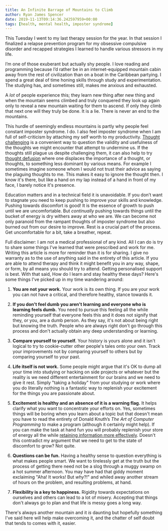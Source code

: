```yaml
---
title: An Infinite Barrage of Mountains to Climb
author: Ryan James Spencer
date: 2019-11-13T09:14:36.242597959+00:00
tags: [health, mental health, imposter syndrome]
---
```


This Tuesday I went to my last therapy session for the year. In that session I
finalized a relapse prevention program for my obsessive compulsive disorder and
recapped strategies I learned to handle various stressors in my life.

I’m one of those exuberant but actually shy people. I love reading and
programming because I’d rather be in an internet-equipped mountain cabin away
from the rest of civilization than on a boat in the Caribbean partying. I spend
a great deal of time honing skills through study and experimentation. The
studying has, and sometimes still, makes me anxious and exhausted.

A *lot* of people experience this; they learn new thing after new thing and when
the mountain seems climbed and truly conquered they look up again only to reveal
a new mountain waiting for them to ascend. If only they climb that next one will
they truly be done. It is a lie. There is never an end to the mountains.

This hurdle of seemingly endless mountains is partly why people feel constant
imposter syndrome. I do. I also feel imposter syndrome when I am full of
self-criticism by attaching my self worth to my productivity. [Thought
challenging](https://www.google.com/search?q=thought+challenging) is a
convenient way to question the validity and usefulness of the thoughts we might
encounter that attempt to undermine us. If the thoughts still plague us despite
challenging them, it can also help to try [thought
defusion](https://www.google.com/search?q=thought+defusion) where one displaces
the importance of a thought, or thoughts, to something less dominant by various
means. For example I sometimes imagine someone whom I would not trust their
advice as saying the plaguing thoughts to me. This makes it easy to ignore the
thought then. I know it's there, but like a hand on my lap instead of a hand in
front of my face, I barely notice it's presence.

Education matters and in a technical field it is unavoidable. If you don’t want
to stagnate you need to keep pushing to improve your skills and knowledge.
Pushing towards discomfort is good! It is the essence of growth to push until we
are uncomfortable. But _continually_ pushing towards things until the bucket of
energy is dry withers away at who we are. We can become not only paranoid from
the rampant thoughts of imposter syndrome but also burned out from our desire to
improve. Rest is a crucial part of the process. Get uncomfortable for a bit,
take a breather, repeat.

Full disclaimer: I am not a medical professional of any kind. All I can do is
try to share some things I've learned that were prescribed and work for me.
Writing this article is more for reminder than it is for sharing. I give no
warranty as to the use of anything said in the entirety of this article. If you
are able to attend therapy and think it might benefit you in any way, shape, or
form, by all means you should try to attend. Getting personalised support is
best. With that said, How do I learn and stay healthy these days? Here's some
things I've picked up in my time wandering around:

1. **You are not your work.** Your work is its own thing. If you are your work you
   can not have a critical, and therefore healthy, stance towards it.

2. **If you don't feel dumb you aren't learning and everyone who is learning
   feels dumb.** You need to pursue this feeling all the while reminding
   yourself that everyone feels this and it does not signify that they, or you,
   are a dumb person. As they say, it's not about being right but knowing the
   truth. People who are always right don't go through this process and don't
   actually obtain any deep understanding or learning.

3. **Compare yourself to yourself.** Your history is yours alone and it isn't
   logical to try to cookie-cutter other people's tales onto your own. Track
   your improvements not by comparing yourself to others but by comparing
   yourself to your past.

4. **Life itself is not work.** Some people might argue that it's OK to dump all
   your time into studying or hacking on side projects or whatever but the
   reality is we need different entertainment for our brains and we need to give
   it rest. Simply "taking a holiday" from your studying or work where you do
   literally nothing is a fantastic way to replenish your excitement for the
   things you are passionate about.

5. **Excitement is healthy and an absence of it is a warning flag.** It helps
   clarify what you want to concentrate your efforts on. Yes, sometimes things
   will be boring when you learn about a topic but that doesn't mean you have to
   read the entirety of Donald Knuth’s _The Art of Computer Programming_ to make
   a program (although it certainly might help). If you can make the task at
   hand fun you will probably replenish your store of energy all the while
   [retaining information more
   effectively](https://www.psychologytoday.com/files/attachments/4141/the-neuroscience-joyful-education-judy-willis-md.pdf).
   Doesn't this contradict my argument that we need to get to the state of
   discomfort to grow? Not quite.

6. **Questions can be fun.** Having a healthy sense to question everything is
   what makes people smart. We want to tirelessly get at the truth but the
   process of getting there need not be a slog through a muggy swamp on a hot
   summer afternoon. You may have had that giddy moment exclaiming "Aha! It
   works! But _why_?!" and whiled away another stream of hours on the problem,
   and resulting problems, at hand.

7. **Flexibility is a key to happiness.** Rigidity towards expectations on
   ourselves and others can lead to a lot of misery. Accepting that things don't
   always go to plan and that life is messy goes a long way.

There's always another mountain and it *is* daunting but hopefully something
I've said here will help make overcoming it, and the chatter of self doubt that
tends to comes with it, easier.
